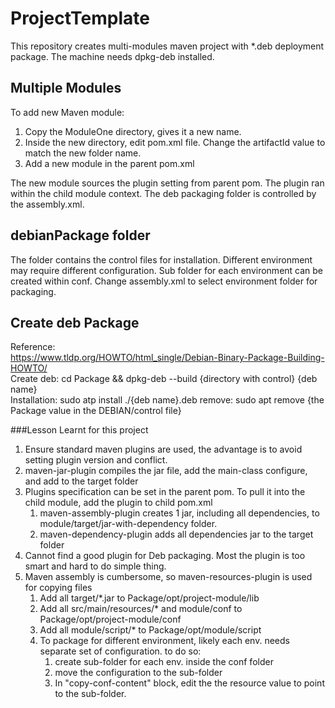 # ProjectTemplate
This repository creates multi-modules maven project with *.deb deployment package.
The machine needs dpkg-deb installed.

## Multiple Modules
To add new Maven module:  
1. Copy the ModuleOne directory, gives it a new name.  
1. Inside the new directory, edit pom.xml file. Change the artifactId value to match the new folder name.  
1. Add a new module in the parent pom.xml 

The new module sources the plugin setting from parent pom.  The plugin ran within the child module context.
The deb packaging folder is controlled by the assembly.xml.

## debianPackage folder
The folder contains the control files for installation. 
Different environment may require different configuration.  Sub folder for each environment can be created within conf.
Change assembly.xml to select environment folder for packaging. 


## Create deb Package
Reference:  
https://www.tldp.org/HOWTO/html_single/Debian-Binary-Package-Building-HOWTO/  
Create deb: cd Package && dpkg-deb --build {directory with control} {deb name}  
Installation:  sudo atp install ./{deb name}.deb
remove: sudo apt remove {the Package value in the DEBIAN/control file}




###Lesson Learnt for this project
1. Ensure standard maven plugins are used, the advantage is to avoid setting plugin version and conflict.
1. maven-jar-plugin compiles the jar file, add the main-class configure, and add to the target folder
1. Plugins specification can be set in the parent pom. To pull it into the child module, add the plugin to child pom.xml
    1. maven-assembly-plugin creates 1 jar, including all dependencies, to module/target/jar-with-dependency folder.
    1. maven-dependency-plugin adds all dependencies jar to the target folder
1. Cannot find a good plugin for Deb packaging.  Most the plugin is too smart and hard to do simple thing.
1. Maven assembly is cumbersome, so maven-resources-plugin is used for copying files
    1. Add all target/*.jar to Package/opt/project-module/lib
    1. Add all src/main/resources/* and module/conf to Package/opt/project-module/conf
    1. Add all module/script/* to Package/opt/module/script
    1. To package for different environment, likely each env. needs separate set of configuration. to do so:
        1. create sub-folder for each env. inside the conf folder
        1. move the configuration to the sub-folder
        1. In "copy-conf-content" block, edit the the resource value to point to the sub-folder.
    
    